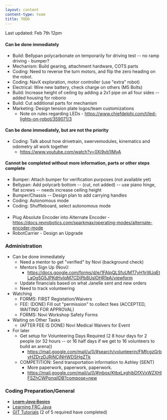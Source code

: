```yaml
---
layout: content
content-type: team
title: TODO
---
```

Last updated: Feb 7th 12pm

#### Can be done immediately
* Build: Bellypan polycarbonate on temporarily for driving test -- no ramp driving - bumper?
* Mechanism: Build gearing, attachment hardware, COTS parts
* Coding: Need to reverse the turn motors, and flip the zero heading on the robot.
* Coding: NavX exploration, motor controller (use "extra" robot)
* Electrical: Wire new battery, check charge on others (M5 Bolts)
* Build: Increase height of ceiling by adding a 2x1 pipe on all four sides -- added housing for roborio
* Build: Cut additional parts for mechanism
* Marketing: Design tension plate logos/team customizations
    * Note on rules regarding LEDs - https://www.chiefdelphi.com/t/led-lights-on-robot/359071/3

#### Can be done immediately, but are not the priority
* Coding: Talk about how drivetrain, swervemodules, kinematics and odometry all work together
    * https://www.youtube.com/watch?v=0Xi9yb1IMyA
        
#### Cannot be completed without more information, parts or other steps complete
* Bumper: Attach bumper for verification purposes (not available yet)
* Bellypan: Add polycarb bottom -- (cut, not added) -- use piano hinge, flat screws -- needs increase ceiling height
* Bumper/Chassis -- Design plan to add carrying handles 
* Coding: Autonomous mode
* Coding: Shuffleboard, select autonomous mode

#### 
* Plug Absolute Encoder into Alternate Encoder - https://docs.revrobotics.com/sparkmax/operating-modes/alternate-encoder-mode
* RobotCarrier - Design an Upgrade 

### Administration
* Can be done immediately    
    * Need a mentor to get "verified" by Novi (background check)    
    * Mentors Sign Up (Novi):
        * https://docs.google.com/forms/d/e/1FAIpQLSfuUMT7yH1jrWJqEtLaOg5G5JPKdHvIqM7CDjPb8UslOHR1eA/viewform    
    * Update financials based on what Janelle sent and new orders    
    * Need to track volunteering
* Watching
    * FORMS: FIRST Registation/Waivers
    * FEE: (DONE) Fill out "permission" to collect fees  (ACCEPTED, WAITING FOR APPROVAL)
    * FORMS: Novi Workshop Safety Forms
* Waiting on Other Tasks
    * (AFTER FEE IS DONE) Novi Medical Waivers for Event
* For later
    * Get setup for Volunteering Days Required (2 8 hour days for 2 people (or 32 hours -- or 16 half days if we get to 16 volunteers to build an arena))
        * https://mail.google.com/mail/u/0/#search/volunteerin/FMfcgzGrbvHZDrzDJRjNCjNHWDSHgZTk
    * COMPETITION: Send transportation information to Ashley (SENT) 
        * More paperwork, paperwork, paperwork.
        * https://mail.google.com/mail/u/0/#inbox/KtbxLxghjbDfXVxWZXHlFSZhCWPpnqjlDB?compose=new


### Coding Preparation/General
* ~~[Learn Java Basics](tutorials/java)~~
* [Learning FRC Java](tutorials/frc-java)
* [GIT Tutorials](tutorials/git) (2 of 5 required have completed)
